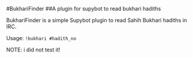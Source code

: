 #BukhariFinder
##A plugin for supybot to read bukhari hadiths

BukhariFinder is a simple Supybot plugin to read Sahih Bukhari hadiths in IRC.

Usage: `!bukhari #hadith_no`

NOTE: i did not test it!

